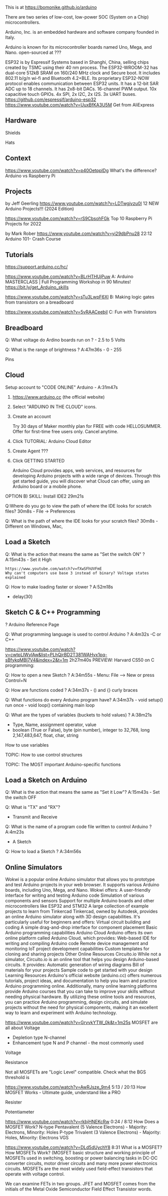 This is at https://bomonike.github.io/arduino

There are two series of low-cost, low-power SOC (System on a Chip) microcontrollers.

Arduino, Inc. is an embedded hardware and software company founded in Italy.

Arduino is known for its microcontroller boards
named Uno, Mega, and Nano.
open-sourced at ???

ESP32 is by Espressif Systems based in Shanghi, China, selling chips created by TSMC using their 40 nm process.
The ESP32-WROOM-32 has dual-core 512kB SRAM on 160/240 MHz clock and Secure boot.
It includes 802.11 b/g/n wi-fi and Bluetooth 4.2+BLE.
Its proprietary ESP32-NOW protocol enables communication between ESP32 units.
It has a 12-bit SAR ADC up to 18 channels.
It has 2x8-bit DACs.
16-channel PWM output.
10x capacitive touch GPIOs.
4x SPI, 2x I2C, 2x I2S. 3x UART buses.
https://github.com/espressif/arduino-esp32
https://www.youtube.com/watch?v=UuxBfKA3U5M
Get from AliExpress

## Hardware

Shields

Hats

## Context

https://www.youtube.com/watch?v=p40OetppIDg
What's the difference? Arduino vs Raspberry Pi


## Projects

by Jeff Geerling
https://www.youtube.com/watch?v=LDTwgjvzu0I
12 NEW Arduino Projects!!! (2024 Edition)

https://www.youtube.com/watch?v=rS9CbsohFGk
Top 10 Raspberry Pi Projects for 2022

by Mark Rober
https://www.youtube.com/watch?v=yi29dbPnu28
22:12 Arduino 101- Crash Course

## Tutorials

https://support.arduino.cc/hc/


https://www.youtube.com/watch?v=BLrHTHUjPuw
A: Arduino MASTERCLASS | Full Programming Workshop in 90 Minutes!
https://bit.ly/get_Arduino_skills

https://www.youtube.com/watch?v=sTu3LwpF6XI
B: Making logic gates from transistors on a breadboard

https://www.youtube.com/watch?v=5vRAACeebjI
C: Fun with Transistors

## Breadboard

Q: What voltage do Ardino boards run on ?
    - 2.5 to 5 Volts

Q: What is the range of brightness ? A:47m36s
    - 0 - 255



Pins

## Cloud

Setup account to "CODE ONLINE" Arduino  - A:31m47s

1. https://www.arduino.cc (the official website)
2. Select "ARDUINO IN THE CLOUD" icons.
3. Create an account

   Try 30 days of Maker monthly plan for FREE with code HELLOSUMMER. Offer for first-time free users only. Cancel anytime.

4. Click TUTORIAL: Arduino Cloud Editor

4. Create Agent ???
5. Click GETTING STARTED

   Arduino Cloud provides apps, web services, and resources for developing Arduino projects with a wide range of devices.
   Through this get started guide, you will discover what Cloud can offer, using an Arduino board or a mobile phone.


OPTION B) SKILL: Install IDE2 29m21s

Q:Where do you go to view the path of where the IDE looks for scratch files? 30m8s
    - File -> Preferences

Q: What is the path of where the IDE looks for your scratch files? 30m8s
    - Different on Windows, Mac,


## Load a Sketch

Q: What is the action that means the same as "Set the switch ON" ? A:15m43s
    - Set it High

    https://www.youtube.com/watch?v=fXwSFhUVFmE
    Why can't computers use base 3 instead of binary? Voltage states explained

Q: How to make loading faster or slower ? A:52m18s
   - delay(30)


## Sketch C & C++ Programming

?
Arduino Reference Page

Q: What programming language is used to control Arduino ? A:4m32s
   -C or C++

https://www.youtube.com/watch?v=cwtpLIWylAw&list=PLhQjrBD2T381WAHyx1pq-sBfykqMBI7V4&index=2&t=1m
2h27m40s PREVIEW: Harvard CS50 on C programming:

Q: How to open a new Sketch ? A:34m55s
    - Menu: File --> New or press Control+N

Q: How are functions coded ? A:34m37s
    - () and {} curly braces

Q: What functions do every Arduino program have? A:34m37s
    - void setup() run once
    - void loop() containing main loop

Q: What are the types of variables (buckets to hold values) ? A:38m21s
   - Type, Name, assignment operator, value
   - boolean (True or False), byte (pin number), integer to 32,768, long 2,147,483,647, float, char, string



How to use variables

TOPIC: How to use control structures

TOPIC: The MOST important Arduino-specific functions


## Load a Sketch on Arduino

Q: What is the action that means the same as "Set it Low"? A:15m43s
    - Set the switch OFF

Q: What is "TX" and "RX"?
   - Transmit and Receive

Q: What is the name of a program code file written to control Arduino ? A:4m23s
   - A Sketch

Q: How to load a Sketch ? A:34m56s


## Online Simulators

Wokwi is a popular online Arduino simulator that allows you to prototype and test Arduino projects in your web browser. It supports various Arduino boards, including Uno, Mega, and Nano. Wokwi offers:
A user-friendly interface for writing and testing Arduino code
Simulation of various components and sensors
Support for multiple Arduino boards and other microcontrollers like ESP32 and STM32
A large collection of example projects to learn from
Tinkercad
Tinkercad, owned by Autodesk, provides an online Arduino simulator along with 3D design capabilities. It's particularly useful for beginners and offers:
Virtual circuit building and coding
A simple drag-and-drop interface for component placement
Basic Arduino programming capabilities
Arduino Cloud
Arduino offers its own online platform called Arduino Cloud, which provides:
Web-based IDE for writing and compiling Arduino code
Remote device management and monitoring
IoT project development capabilities
Custom templates for cloning and sharing projects
Other Online Resources
Circuito.io
While not a simulator, Circuito.io is an online tool that helps you design Arduino-based circuits. It provides:
Automatic generation of wiring diagrams
Bill of materials for your projects
Sample code to get started with your design
Learning Resources
Arduino's official website (arduino.cc) offers numerous tutorials, project ideas, and documentation to help you learn and practice Arduino programming online. Additionally, many online learning platforms provide Arduino courses that you can take to improve your skills without needing physical hardware.
By utilizing these online tools and resources, you can practice Arduino programming, design circuits, and simulate projects without the need for physical components, making it an excellent way to learn and experiment with Arduino technology.


https://www.youtube.com/watch?v=GrvvkYTW_0k&t=1m25s
MOSFET are all about Voltage
* Depletion type N-channel
* Enhancement type N and P channel - the most commonly used

Voltage

Resistance

Not all MOSFETs are "Logic Level" compatible.
Check what the BGS threshold is

https://www.youtube.com/watch?v=AwRJsze_9m4
5:13 / 20:13
How MOSFET Works - Ultimate guide, understand like a PRO

Resister

Potentiameter

https://www.youtube.com/watch?v=rkbjHNEKcRw
0:24 / 8:12
How Does a MOSFET Work?
N-type Pentavalent (5 Valence Electrons) - Majority: Electrons, Minority: Holes
P-type Trivalent (3 Valence Electrons) -  Majority: Holes, Minority: Electrons
VGS

https://www.youtube.com/watch?v=DLd5dUychY8
8:31
What is a MOSFET? How MOSFETs Work? (MOSFET
basic structure and working principle of MOSFETs used in switching, boosting or power balancing tasks in DC-DC converter circuits, motor driver circuits and many more power electronics circuits. MOSFETs are the most widely used field-effect transistors that operate with voltage control.

We can examine FETs in two groups. JFET and MOSFET comes from the initials of the Metal Oxide Semiconductor Field Effect Transistor words.